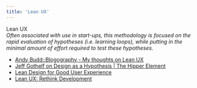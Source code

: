 ```yaml
---
title: 'Lean UX'
---
```


Lean UX  
_Often associated with use in start-ups, this methodology is focused on the rapid evaluation of hypotheses (i.e. learning loops), while putting in the minimal amount of effort required to test these hypotheses._

*   [ Andy Budd::Blogography - My thoughts on Lean UX](http://www.andybudd.com/archives/2011/10/my_thoughts_on_lean_ux/)  
*   [Jeff Gothelf on Design as a Hypothesis | The Hipper Element](http://thehipperelement.com/post/60361702934/jeff-gothelf-on-design-as-a-hypothesis)  
*   [Lean Design for Good User Experience](http://www2.le.ac.uk/departments/computer-science/people/elaw/HCI-3T/P6Gasik.pdf)  
*   [Lean UX: Rethink Development](http://www.drdobbs.com/architecture-and-design/lean-ux-rethink-development/231902070)  
